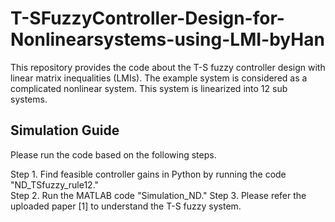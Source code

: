 # T-SFuzzyController-Design-for-Nonlinearsystems-using-LMI-byHan

This repository provides the code about the T-S fuzzy controller design with linear matrix inequalities (LMIs).
The example system is considered as a complicated nonlinear system.
This system is linearized into 12 sub systems.

## Simulation Guide
Please run the code based on the following steps.

Step 1. Find feasible controller gains in Python by running the code "ND_TSfuzzy_rule12." <br>
Step 2. Run the MATLAB code "Simulation_ND."
Step 3. Please refer the uploaded paper [1] to understand the T-S fuzzy system.

